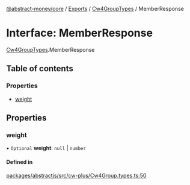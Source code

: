 [@abstract-money/core](../README.md) / [Exports](../modules.md) / [Cw4GroupTypes](../modules/Cw4GroupTypes.md) / MemberResponse

# Interface: MemberResponse

[Cw4GroupTypes](../modules/Cw4GroupTypes.md).MemberResponse

## Table of contents

### Properties

- [weight](Cw4GroupTypes.MemberResponse.md#weight)

## Properties

### weight

• `Optional` **weight**: ``null`` \| `number`

#### Defined in

[packages/abstractjs/src/cw-plus/Cw4Group.types.ts:50](https://github.com/AbstractSDK/frontend/blob/07410073/packages/abstractjs/src/cw-plus/Cw4Group.types.ts#L50)
